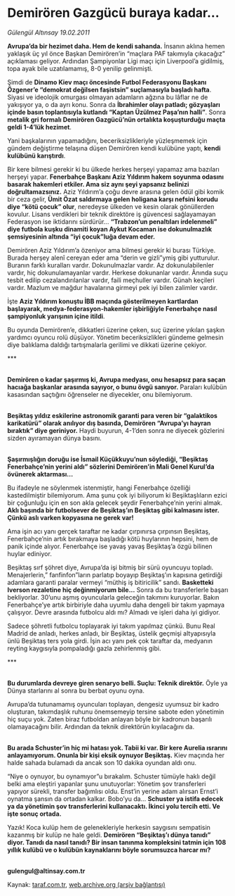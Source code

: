 # Demirören Gazgücü buraya kadar...

*Gülengül Altınsay 19.02.2011*

<div class="yazi"><p><b>Avrupa’da bir hezimet daha. Hem de kendi sahanda.</b> İnsanın aklına hemen yaklaşık üç yıl önce Başkan Demirören’in “maçlara PAF takımıyla çıkacağız” açıklaması geliyor. Ardından Şampiyonlar Ligi maçı için Liverpool’a gidilmiş, topa ayak bile uzatılamamış, 8-0 yenilip gelinmişti.</p>
<p>Şimdi de <b>Dinamo Kiev maçı öncesinde Futbol Federasyonu Başkanı Özgener’e “demokrat değilsen faşistsin” suçlamasıyla başladı hafta</b>. Siyasi ve ideolojik omurgası olmayan adamların ağzına bu lâflar ne de yakışıyor ya, o da ayrı konu. Sonra da <b>İbrahimler olayı patladı; gözyaşları içinde basın toplantısıyla kutlandı “Kaptan Üzülmez Paşa’nın halli”</b>. Sonra <b>metalik gri formalı Demirören Gazgücü’nün ortalıkta koşuşturduğu maçta geldi 1-4’lük hezimet</b>.</p>
<p>Yani başkalarının yapamadığını, beceriksizlikleriyle yüzleşmemek için gündem değiştirme telaşına düşen Demirören kendi kulübüne yaptı, <b>kendi kulübünü karıştırdı</b>. </p>
<p>Bir kere bilmesi gerekir ki bu ülkede herkes herşeyi yapamaz ama bazıları herşeyi yapar. <b>Fenerbahçe Başkanı Aziz Yıldırım hakem soyunma odasını basarak hakemleri etkiler. Ama siz aynı şeyi yapsanız belinizi doğrultamazsınız.</b> Aziz Yıldırım’a çoğu devre arasına gelen ödül gibi komik bir ceza gelir, <b>Ümit Özat saldırmaya gelen holigana karşı nefsini korudu diye “kötü çocuk” olur</b>, neredeyse ülkeden ve kesin olarak gönüllerden kovulur. Lisans verdikleri bir teknik direktöre iş güvencesi sağlayamayan Federasyon ise iktidarını sürdürür... <b>“Trabzon’un penaltıları irdelenmeli” diye futbola kuşku dinamiti koyan Aykut Kocaman ise dokunulmazlık şemsiyesinin altında “iyi çocuk”luğa devam eder.</b> </p>
<p>Demirören Aziz Yıldırım’a özeniyor ama bilmesi gerekir ki burası Türkiye. Burada herşey alenî cereyan eder ama “derin ve gizli”ymiş gibi yutturulur. Buranın farklı kuralları vardır. Dokunulmazlar vardır. Az dokunulabilenler vardır, hiç dokunulamayanlar vardır. Herkese dokunanlar vardır. Ânında suçu tesbit edilip cezalandırılanlar vardır, faili meçhuller vardır. Günah keçileri vardır. Mazlum ve mağdur havalarına girmeyi pek iyi bilen zalimler vardır.</p>
<p>İşte <b>Aziz Yıldırım konuştu İBB maçında gösterilmeyen kartlardan başlayarak, medya-federasyon-hakemler işbirliğiyle Fenerbahçe nasıl şampiyonluk yarışının içine itildi</b>.</p>
<p>Bu oyunda Demirören’e, dikkatleri üzerine çeken, suç üzerine yıkılan şaşkın yardımcı oyuncu rolü düşüyor. Yönetim beceriksizlikleri gündeme gelmesin diye balıklama daldığı tartışmalarla gerilimi ve dikkati üzerine çekiyor.</p>
<p>***</p>
<p><b><br/>Demirören o kadar şaşırmış ki, Avrupa medyası, onu hesapsız para saçan hacıağa başkanlar arasında sayıyor, o bunu övgü sanıyor.</b> Paraları kulübün kasasından saçtığını öğrenseler ne diyecekler, onu bilemiyorum.</p>
<p><b><br/>Beşiktaş yıldız eskilerine astronomik garanti para veren bir “galaktikos karikatürü” olarak anılıyor dış basında, Demirören “Avrupa’yı hayran bıraktık” diye geriniyor.</b> Haydi buyurun, 4-1’den sonra ne diyecek gözlerini sizden ayıramayan dünya basını.</p>
<p><b><br/>Şaşırmışlığın doruğu ise İsmail Küçükkuyu’nun söylediği, “Beşiktaş Fenerbahçe’nin yerini aldı” sözlerini Demirören’in Mali Genel Kurul’da övünerek aktarması... </b></p>
<p>Bu ifadeyle ne söylenmek istenmiştir, hangi Fenerbahçe özelliği kastedilmiştir bilemiyorum. Ama şunu çok iyi biliyorum ki Beşiktaşlıların ezici bir çoğunluğu için en son akla gelecek şeydir Fenerbahçe’nin yerini almak. <b>Aklı başında bir futbolsever de Beşiktaş’ın Beşiktaş gibi kalmasını ister. Çünkü aslı varken kopyasına ne gerek var!</b></p>
<p>Ama işin acı yanı gerçek taraftar ne kadar çırpınırsa çırpınsın Beşiktaş, Fenerbahçe’nin artık bırakmaya başladığı kötü huylarının hepsini, hem de panik içinde alıyor. Fenerbahçe ise yavaş yavaş Beşiktaş’a özgü bilinen huylar ediniyor. </p>
<p>Beşiktaş sırf şöhret diye, Avrupa’da işi bitmiş bir sürü oyuncuyu topladı. Menajerlerin,” fanfinfon”ların parlatıp boyayıp Beşiktaş’ın kapısına getirdiği adamlara garanti paralar vermeyi “müthiş iş bitiricilik” sandı. <b>Basketteki Iverson rezaletine hiç değinmiyorum bile...</b> Sonra da bu transferlerle başarı bekliyorlar. 30’unu aşmış oyuncularla geleceğin takımını kuruyorlar. Bakın Fenerbahçe’ye artık birbiriyle daha uyumlu daha dengeli bir takım yapmaya çalışıyor. Devre arasında futbolcu aldı mı? Almadı ve işleri daha iyi gidiyor. </p>
<p>Sadece şöhretli futbolcu toplayarak iyi takım yapılmaz çünkü. Bunu Real Madrid de anladı, herkes anladı, bir Beşiktaş, üstelik geçmişi altyapısıyla ünlü Beşiktaş ters yola girdi. İşin acı yanı pek çok taraftar da, medyanın reyting kaygısıyla pompaladığı gazla zehirlenmiş gibi.</p>
<p>***</p>
<p><b><br/>Bu durumlarda devreye giren senaryo belli. Suçlu: Teknik direktör.</b> Öyle ya Dünya starlarını al sonra bu berbat oyunu oyna.</p>
<p>Avrupa’da tutunamamış oyuncuları toplayan, dengesiz uyumsuz bir kadro oluşturan, takımdaşlık ruhunu önemsemeyip tersine sabote eden yönetimin hiç suçu yok. Zaten biraz futboldan anlayan böyle bir kadronun başarılı olamayacağını bilir. Ardından da teknik direktörün kıyılacağını da.</p>
<p><b><br/>Bu arada Schuster’in hiç mi hatası yok. Tabii ki var. Bir kere Aurelia ısrarını anlayamıyorum. Onunla bir kişi eksik oynuyor Beşiktaş.</b> Kiev maçında her halde sahada bulamadı da ancak son 10 dakika oyundan aldı onu. </p>
<p>“Niye o oynuyor, bu oynamıyor”u bırakalım. Schuster tümüyle haklı değil belki ama eleştiri yapanlar şunu unutuyorlar: Yönetim şov transferleri yapıyor sürekli, transfer bağımlısı oldu. Enst’in yerine adam alırsan Ernst’i oynatma şansın da ortadan kalkar. Bobo’yu da... <b>Schuster ya istifa edecek ya da yönetimin şov transferlerini kullanacaktı. İkinci yolu tercih etti. Ve işte sonuç ortada.</b> </p>
<p>Yazık! Koca kulüp hem de gelenekleriyle herkesin saygısını sempatisin kazanmış bir kulüp ne hale geldi. <b>Demirören “Beşiktaş’ı dünya tanıdı” diyor. Tanıdı da nasıl tanıdı? Bir insan tanınma kompleksini tatmin için 108 yıllık kulübü ve o kulübün kaynaklarını böyle sorumsuzca harcar mı?</b> </p>
<p><b><br/>gulengul@altinsay.com.tr</b></p>
</div>

Kaynak: [taraf.com.tr](http://www.taraf.com.tr/gulengul-altinsay/makale-demiroren-gazgucu-buraya-kadar.htm), [web.archive.org (arşiv bağlantısı)](http://web.archive.org/web/20130624075546/http://www.taraf.com.tr/gulengul-altinsay/makale-demiroren-gazgucu-buraya-kadar.htm)
